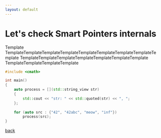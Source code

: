 ```yaml
---
layout: default
---
```


# Let's check Smart Pointers internals

Template TemplateTemplateTemplateTemplateTemplateTemplateTemplateTemplateTemplate
TemplateTemplateTemplateTemplateTemplateTemplateTemplate
TemplateTemplateTemplateTemplate

```cpp
#include <cmath>

int main()
{
    auto process = [](std::string_view str)
    {
        std::cout << "str: " << std::quoted(str) << ", ";
    };
 
    for (auto src : {"42", "42abc", "meow", "inf"})
        process(src);
}
```

[back](./)